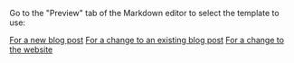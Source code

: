 Go to the "Preview" tab of the Markdown editor to select the template to use:

[For a new blog post](?template=blog_post.md)
[For a change to an existing blog post](?template=empty.md)
[For a change to the website](?template=empty.md)
